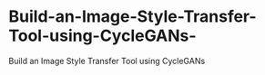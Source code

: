 # Build-an-Image-Style-Transfer-Tool-using-CycleGANs-
Build an Image Style Transfer Tool using CycleGANs 
